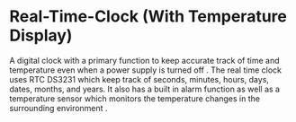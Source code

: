 # Real-Time-Clock (With Temperature Display)
A digital clock with a primary function to keep accurate track of time  and temperature even when a power supply is turned off .
The real time clock uses RTC DS3231 which keep track of seconds, minutes, hours, days, dates, months, and years.
It also has a built in alarm function as well as a temperature sensor which monitors the temperature changes in the surrounding environment .
